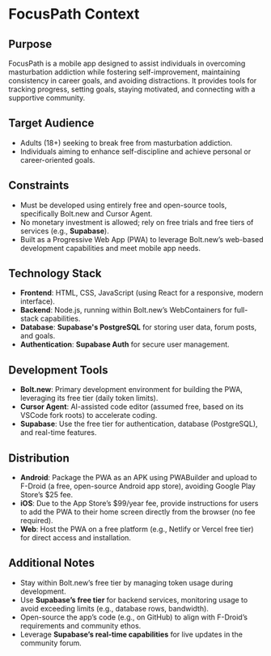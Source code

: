 # FocusPath Context

## Purpose
FocusPath is a mobile app designed to assist individuals in overcoming masturbation addiction while fostering self-improvement, maintaining consistency in career goals, and avoiding distractions. It provides tools for tracking progress, setting goals, staying motivated, and connecting with a supportive community.

## Target Audience
- Adults (18+) seeking to break free from masturbation addiction.
- Individuals aiming to enhance self-discipline and achieve personal or career-oriented goals.

## Constraints
- Must be developed using entirely free and open-source tools, specifically Bolt.new and Cursor Agent.
- No monetary investment is allowed; rely on free trials and free tiers of services (e.g., **Supabase**).
- Built as a Progressive Web App (PWA) to leverage Bolt.new’s web-based development capabilities and meet mobile app needs.

## Technology Stack
- **Frontend**: HTML, CSS, JavaScript (using React for a responsive, modern interface).
- **Backend**: Node.js, running within Bolt.new’s WebContainers for full-stack capabilities.
- **Database**: **Supabase's PostgreSQL** for storing user data, forum posts, and goals.
- **Authentication**: **Supabase Auth** for secure user management.

## Development Tools
- **Bolt.new**: Primary development environment for building the PWA, leveraging its free tier (daily token limits).
- **Cursor Agent**: AI-assisted code editor (assumed free, based on its VSCode fork roots) to accelerate coding.
- **Supabase**: Use the free tier for authentication, database (PostgreSQL), and real-time features.

## Distribution
- **Android**: Package the PWA as an APK using PWABuilder and upload to F-Droid (a free, open-source Android app store), avoiding Google Play Store’s $25 fee.
- **iOS**: Due to the App Store’s $99/year fee, provide instructions for users to add the PWA to their home screen directly from the browser (no fee required).
- **Web**: Host the PWA on a free platform (e.g., Netlify or Vercel free tier) for direct access and installation.

## Additional Notes
- Stay within Bolt.new’s free tier by managing token usage during development.
- Use **Supabase’s free tier** for backend services, monitoring usage to avoid exceeding limits (e.g., database rows, bandwidth).
- Open-source the app’s code (e.g., on GitHub) to align with F-Droid’s requirements and community ethos.
- Leverage **Supabase’s real-time capabilities** for live updates in the community forum.